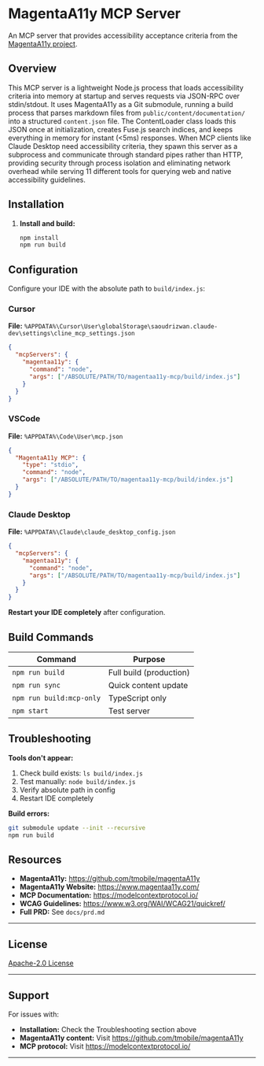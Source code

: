 # MagentaA11y MCP Server

An MCP server that provides accessibility acceptance criteria from the [MagentaA11y project](https://github.com/tmobile/magentaA11y).

## Overview

This MCP server is a lightweight Node.js process that loads accessibility criteria into memory at startup and serves requests via JSON-RPC over stdin/stdout. It uses MagentaA11y as a Git submodule, running a build process that parses markdown files from `public/content/documentation/` into a structured `content.json` file. The ContentLoader class loads this JSON once at initialization, creates Fuse.js search indices, and keeps everything in memory for instant (<5ms) responses. When MCP clients like Claude Desktop need accessibility criteria, they spawn this server as a subprocess and communicate through standard pipes rather than HTTP, providing security through process isolation and eliminating network overhead while serving 11 different tools for querying web and native accessibility guidelines.

## Installation

1. **Install and build:**
   ```bash
   npm install
   npm run build
   ```

## Configuration

Configure your IDE with the absolute path to `build/index.js`:

### Cursor
**File:** `%APPDATA%\Cursor\User\globalStorage\saoudrizwan.claude-dev\settings\cline_mcp_settings.json`
```json
{
  "mcpServers": {
    "magentaa11y": {
      "command": "node",
      "args": ["/ABSOLUTE/PATH/TO/magentaa11y-mcp/build/index.js"]
    }
  }
}
```

### VSCode
**File:** `%APPDATA%\Code\User\mcp.json`
```json
{
  "MagentaA11y MCP": {
    "type": "stdio",
    "command": "node",
    "args": ["/ABSOLUTE/PATH/TO/magentaa11y-mcp/build/index.js"]
  }
}
```

### Claude Desktop
**File:** `%APPDATA%\Claude\claude_desktop_config.json`
```json
{
  "mcpServers": {
    "magentaa11y": {
      "command": "node",
      "args": ["/ABSOLUTE/PATH/TO/magentaa11y-mcp/build/index.js"]
    }
  }
}
```

**Restart your IDE completely** after configuration.

## Build Commands

| Command | Purpose |
|---------|---------|
| `npm run build` | Full build (production) |
| `npm run sync` | Quick content update |
| `npm run build:mcp-only` | TypeScript only |
| `npm start` | Test server |

## Troubleshooting

**Tools don't appear:**
1. Check build exists: `ls build/index.js`
2. Test manually: `node build/index.js`
3. Verify absolute path in config
4. Restart IDE completely

**Build errors:**
```bash
git submodule update --init --recursive
npm run build
```

## Resources

- **MagentaA11y:** https://github.com/tmobile/magentaA11y
- **MagentaA11y Website:** https://www.magentaa11y.com/
- **MCP Documentation:** https://modelcontextprotocol.io/
- **WCAG Guidelines:** https://www.w3.org/WAI/WCAG21/quickref/
- **Full PRD:** See `docs/prd.md`

---

## License
[Apache-2.0 License](https://opensource.org/licenses/Apache-2.0)

---

## Support

For issues with:
- **Installation:** Check the Troubleshooting section above
- **MagentaA11y content:** Visit https://github.com/tmobile/magentaA11y
- **MCP protocol:** Visit https://modelcontextprotocol.io/

---

